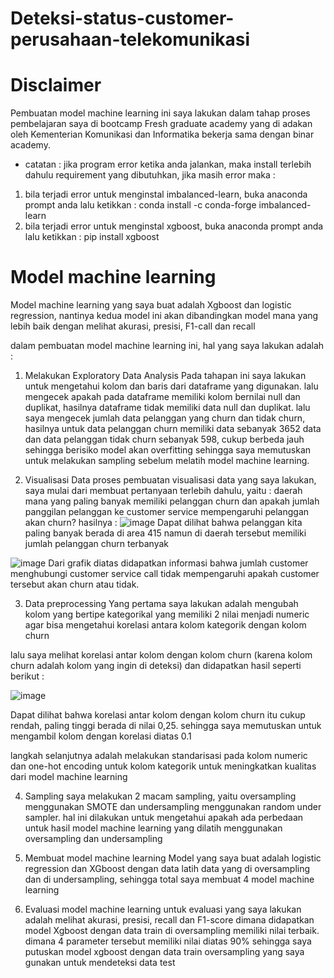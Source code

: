 # Deteksi-status-customer-perusahaan-telekomunikasi

# Disclaimer
Pembuatan model machine learning ini saya lakukan dalam tahap proses pembelajaran saya di bootcamp Fresh graduate academy yang di adakan oleh
Kementerian Komunikasi dan Informatika bekerja sama dengan binar academy.

* catatan : 
jika program error ketika anda jalankan, maka install terlebih dahulu requirement yang dibutuhkan, jika masih error maka :
1. bila terjadi error untuk menginstal imbalanced-learn, buka anaconda prompt anda lalu ketikkan : conda install -c conda-forge imbalanced-learn
2. bila terjadi error untuk menginstal xgboost, buka anaconda prompt anda lalu ketikkan : pip install xgboost

# Model machine learning
Model machine learning yang saya buat adalah Xgboost dan logistic regression, nantinya kedua model ini akan dibandingkan model mana yang lebih baik
dengan melihat akurasi, presisi, F1-call dan recall

dalam pembuatan model machine learning ini, hal yang saya lakukan adalah :
1. Melakukan Exploratory Data Analysis
Pada tahapan ini saya lakukan untuk mengetahui kolom dan baris dari dataframe yang digunakan. lalu mengecek apakah pada dataframe memiliki 
kolom bernilai null dan duplikat, hasilnya dataframe tidak memiliki data null dan duplikat.
lalu saya mengecek jumlah data pelanggan yang churn dan tidak churn,
hasilnya untuk data pelanggan churn memiliki data sebanyak 3652 data dan data pelanggan tidak churn sebanyak 598, cukup berbeda jauh sehingga berisiko model akan overfitting
sehingga saya memutuskan untuk melakukan sampling sebelum melatih model machine learning.

2. Visualisasi Data
proses pembuatan visualisasi data yang saya lakukan, saya mulai dari membuat pertanyaan terlebih dahulu, yaitu :
daerah mana yang paling banyak memiliki pelanggan churn dan apakah jumlah panggilan pelanggan ke customer service mempengaruhi pelanggan akan churn?
hasilnya :
![image](https://user-images.githubusercontent.com/94748637/196013624-396b18b5-d639-4fae-9de2-4e64e3b84948.png)
Dapat dilihat bahwa pelanggan kita paling banyak berada di area 415 namun di daerah tersebut memiliki jumlah pelanggan churn terbanyak

![image](https://user-images.githubusercontent.com/94748637/196013648-8b68b75b-42fe-4fc5-a8a6-ac5e6c2c2e73.png)
Dari grafik diatas didapatkan informasi bahwa jumlah customer menghubungi customer service call tidak mempengaruhi apakah customer tersebut akan churn atau tidak.

3. Data preprocessing
Yang pertama saya lakukan adalah mengubah kolom yang bertipe kategorikal yang memiliki 2 nilai menjadi numeric agar bisa mengetahui korelasi antara kolom kategorik dengan kolom churn

lalu saya melihat korelasi antar kolom dengan kolom churn (karena kolom churn adalah kolom yang ingin di deteksi) dan didapatkan hasil seperti berikut :

![image](https://user-images.githubusercontent.com/94748637/196013682-f3f1ff5d-e0f9-4d7b-bd0e-f867c72afefd.png)

Dapat dilihat bahwa korelasi antar kolom dengan kolom churn itu cukup rendah, paling tinggi berada di nilai 0,25. sehingga saya memutuskan untuk mengambil kolom dengan korelasi diatas 0.1

langkah selanjutnya adalah melakukan standarisasi pada kolom numeric dan one-hot encoding untuk kolom kategorik untuk meningkatkan kualitas dari model machine learning

4. Sampling
saya melakukan 2 macam sampling, yaitu oversampling menggunakan SMOTE dan undersampling menggunakan random under sampler. hal ini dilakukan untuk mengetahui apakah ada perbedaan untuk hasil model
machine learning yang dilatih menggunakan oversampling dan undersampling

5. Membuat model machine learning
Model yang saya buat adalah logistic regression dan XGboost dengan data latih data yang di oversampling dan di undersampling, sehingga total saya membuat 4 model machine learning

6. Evaluasi model machine learning
untuk evaluasi yang saya lakukan adalah melihat akurasi, presisi, recall dan F1-score dimana didapatkan model Xgboost dengan data train di oversampling memiliki nilai terbaik. dimana 4 parameter tersebut
memiliki nilai diatas 90% sehingga saya putuskan model xgboost dengan data train oversampling yang saya gunakan untuk mendeteksi data test
